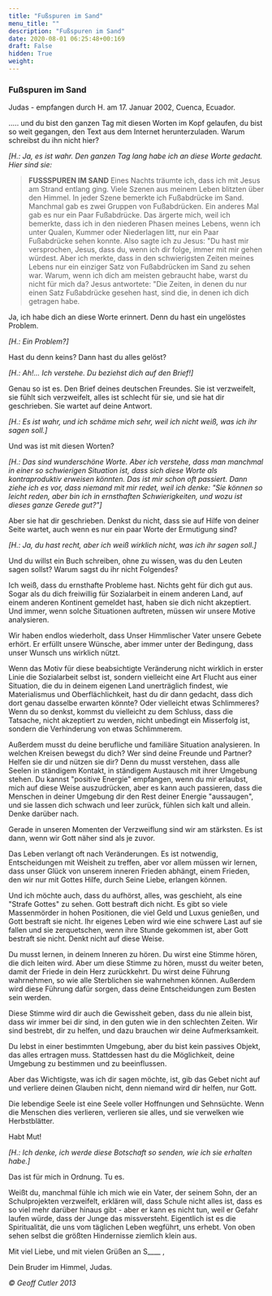 ```yaml
---
title: "Fußspuren im Sand"
menu_title: ""
description: "Fußspuren im Sand"
date: 2020-08-01 06:25:48+00:169
draft: False
hidden: True
weight:
---
```

### Fußspuren im Sand

Judas - empfangen durch H. am 17. Januar 2002, Cuenca, Ecuador.

..... und du bist den ganzen Tag mit diesen Worten im Kopf gelaufen, du bist so weit gegangen, den Text aus dem Internet herunterzuladen. Warum schreibst du ihn nicht hier?

*[H.: Ja, es ist wahr. Den ganzen Tag lang habe ich an diese Worte gedacht. Hier sind sie:*

> **FUSSSPUREN IM SAND** Eines Nachts träumte ich, dass ich mit Jesus am Strand entlang ging. Viele Szenen aus meinem Leben blitzten über den Himmel. In jeder Szene bemerkte ich Fußabdrücke im Sand. Manchmal gab es zwei Gruppen von Fußabdrücken. Ein anderes Mal gab es nur ein Paar Fußabdrücke. Das ärgerte mich, weil ich bemerkte, dass ich in den niederen Phasen meines Lebens, wenn ich unter Qualen, Kummer oder Niederlagen litt, nur ein Paar Fußabdrücke sehen konnte. Also sagte ich zu Jesus: "Du hast mir versprochen, Jesus, dass du, wenn ich dir folge, immer mit mir gehen würdest. Aber ich merkte, dass in den schwierigsten Zeiten meines Lebens nur ein einziger Satz von Fußabdrücken im Sand zu sehen war. Warum, wenn ich dich am meisten gebraucht habe, warst du nicht für mich da? Jesus antwortete: "Die Zeiten, in denen du nur einen Satz Fußabdrücke gesehen hast, sind die, in denen ich dich getragen habe.

Ja, ich habe dich an diese Worte erinnert. Denn du hast ein ungelöstes Problem.

*[H.: Ein Problem?]*

Hast du denn keins? Dann hast du alles gelöst?

*[H.: Ah!... Ich verstehe. Du beziehst dich auf den Brief!]*

Genau so ist es. Den Brief deines deutschen Freundes. Sie ist verzweifelt, sie fühlt sich verzweifelt, alles ist schlecht für sie, und sie hat dir geschrieben. Sie wartet auf deine Antwort.

*[H.: Es ist wahr, und ich schäme mich sehr, weil ich nicht weiß, was ich ihr sagen soll.]*

Und was ist mit diesen Worten?

*[H.: Das sind wunderschöne Worte. Aber ich verstehe, dass man manchmal in einer so schwierigen Situation ist, dass sich diese Worte als kontraproduktiv erweisen könnten. Das ist mir schon oft passiert. Dann ziehe ich es vor, dass niemand mit mir redet, weil ich denke: "Sie können so leicht reden, aber bin ich in ernsthaften Schwierigkeiten, und wozu ist dieses ganze Gerede gut?"]*

Aber sie hat dir geschrieben. Denkst du nicht, dass sie auf Hilfe von deiner Seite wartet, auch wenn es nur ein paar Worte der Ermutigung sind?

*[H.: Ja, du hast recht, aber ich weiß wirklich nicht, was ich ihr sagen soll.]*

Und du willst ein Buch schreiben, ohne zu wissen, was du den Leuten sagen sollst? Warum sagst du ihr nicht Folgendes?

Ich weiß, dass du ernsthafte Probleme hast. Nichts geht für dich gut aus. Sogar als du dich freiwillig für Sozialarbeit in einem anderen Land, auf einem anderen Kontinent gemeldet hast, haben sie dich nicht akzeptiert. Und immer, wenn solche Situationen auftreten, müssen wir unsere Motive analysieren.

Wir haben endlos wiederholt, dass Unser Himmlischer Vater unsere Gebete erhört. Er erfüllt unsere Wünsche, aber immer unter der Bedingung, dass unser Wunsch uns wirklich nützt.

Wenn das Motiv für diese beabsichtigte Veränderung nicht wirklich in erster Linie die Sozialarbeit selbst ist, sondern vielleicht eine Art Flucht aus einer Situation, die du in deinem eigenen Land unerträglich findest, wie Materialismus und Oberflächlichkeit, hast du dir dann gedacht, dass dich dort genau dasselbe erwarten könnte? Oder vielleicht etwas Schlimmeres? Wenn du so denkst, kommst du vielleicht zu dem Schluss, dass die Tatsache, nicht akzeptiert zu werden, nicht unbedingt ein Misserfolg ist, sondern die Verhinderung von etwas Schlimmerem.

Außerdem musst du deine berufliche und familiäre Situation analysieren. In welchen Kreisen bewegst du dich? Wer sind deine Freunde und Partner? Helfen sie dir und nützen sie dir? Denn du musst verstehen, dass alle Seelen in ständigem Kontakt, in ständigem Austausch mit ihrer Umgebung stehen. Du kannst "positive Energie" empfangen, wenn du mir erlaubst, mich auf diese Weise auszudrücken, aber es kann auch passieren, dass die Menschen in deiner Umgebung dir den Rest deiner Energie "aussaugen", und sie lassen dich schwach und leer zurück, fühlen sich kalt und allein. Denke darüber nach.

Gerade in unseren Momenten der Verzweiflung sind wir am stärksten. Es ist dann, wenn wir Gott näher sind als je zuvor.

Das Leben verlangt oft nach Veränderungen. Es ist notwendig, Entscheidungen mit Weisheit zu treffen, aber vor allem müssen wir lernen, dass unser Glück von unserem inneren Frieden abhängt, einem Frieden, den wir nur mit Gottes Hilfe, durch Seine Liebe, erlangen können.

Und ich möchte auch, dass du aufhörst, alles, was geschieht, als eine "Strafe Gottes" zu sehen. Gott bestraft dich nicht. Es gibt so viele Massenmörder in hohen Positionen, die viel Geld und Luxus genießen, und Gott bestraft sie nicht. Ihr eigenes Leben wird wie eine schwere Last auf sie fallen und sie zerquetschen, wenn ihre Stunde gekommen ist, aber Gott bestraft sie nicht. Denkt nicht auf diese Weise.

Du musst lernen, in deinem Inneren zu hören. Du wirst eine Stimme hören, die dich leiten wird. Aber um diese Stimme zu hören, musst du weiter beten, damit der Friede in dein Herz zurückkehrt. Du wirst deine Führung wahrnehmen, so wie alle Sterblichen sie wahrnehmen können. Außerdem wird diese Führung dafür sorgen, dass deine Entscheidungen zum Besten sein werden.

Diese Stimme wird dir auch die Gewissheit geben, dass du nie allein bist, dass wir immer bei dir sind, in den guten wie in den schlechten Zeiten. Wir sind bestrebt, dir zu helfen, und dazu brauchen wir deine Aufmerksamkeit.

Du lebst in einer bestimmten Umgebung, aber du bist kein passives Objekt, das alles ertragen muss. Stattdessen hast du die Möglichkeit, deine Umgebung zu bestimmen und zu beeinflussen.

Aber das Wichtigste, was ich dir sagen möchte, ist, gib das Gebet nicht auf und verliere deinen Glauben nicht, denn niemand wird dir helfen, nur Gott.

Die lebendige Seele ist eine Seele voller Hoffnungen und Sehnsüchte. Wenn die Menschen dies verlieren, verlieren sie alles, und sie verwelken wie Herbstblätter.

Habt Mut!

*[H.: Ich denke, ich werde diese Botschaft so senden, wie ich sie erhalten habe.]*

Das ist für mich in Ordnung. Tu es.

Weißt du, manchmal fühle ich mich wie ein Vater, der seinem Sohn, der an Schulprojekten verzweifelt, erklären will, dass Schule nicht alles ist, dass es so viel mehr darüber hinaus gibt - aber er kann es nicht tun, weil er Gefahr laufen würde, dass der Junge das missversteht. Eigentlich ist es die Spiritualität, die uns vom täglichen Leben wegführt, uns erhebt. Von oben sehen selbst die größten Hindernisse ziemlich klein aus.

Mit viel Liebe, und mit vielen Grüßen an S____ ,

Dein Bruder im Himmel, Judas.

*© Geoff Cutler 2013*
